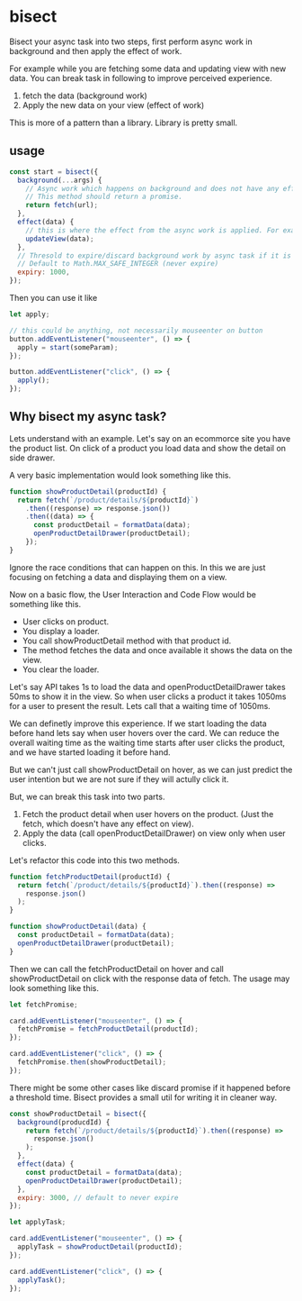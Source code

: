 # bisect

Bisect your async task into two steps, first perform async work in background and then apply the effect of work.

For example while you are fetching some data and updating view with new data. You can break task in following to improve perceived experience.

1. fetch the data (background work)
2. Apply the new data on your view (effect of work)

This is more of a pattern than a library. Library is pretty small.

## usage

```js
const start = bisect({
  background(...args) {
    // Async work which happens on background and does not have any effect on view or state. like just making fetch call
    // This method should return a promise.
    return fetch(url);
  },
  effect(data) {
    // this is where the effect from the async work is applied. For example you want to update view or state based on api response.
    updateView(data);
  },
  // Thresold to expire/discard background work by async task if it is not applied before a expiry period.
  // Default to Math.MAX_SAFE_INTEGER (never expire)
  expiry: 1000,
});
```

Then you can use it like

```js
let apply;

// this could be anything, not necessarily mouseenter on button
button.addEventListener("mouseenter", () => {
  apply = start(someParam);
});

button.addEventListener("click", () => {
  apply();
});
```

## Why bisect my async task?

Lets understand with an example. Let's say on an ecommorce site you have the product list. On click of a product you load data and show the detail on side drawer.

A very basic implementation would look something like this.

```js
function showProductDetail(productId) {
  return fetch(`/product/details/${productId}`)
    .then((response) => response.json())
    .then((data) => {
      const productDetail = formatData(data);
      openProductDetailDrawer(productDetail);
    });
}
```

Ignore the race conditions that can happen on this. In this we are just focusing on fetching a data and displaying them on a view.

Now on a basic flow, the User Interaction and Code Flow would be something like this.

- User clicks on product.
- You display a loader.
- You call showProductDetail method with that product id.
- The method fetches the data and once available it shows the data on the view.
- You clear the loader.

Let's say API takes 1s to load the data and openProductDetailDrawer takes 50ms to show it in the view.
So when user clicks a product it takes 1050ms for a user to present the result. Lets call that a waiting time of 1050ms.

We can definetly improve this experience. If we start loading the data before hand lets say when user hovers over the card. We can
reduce the overall waiting time as the waiting time starts after user clicks the product, and we have started loading it before hand.

But we can't just call showProductDetail on hover, as we can just predict the user intention but we are not sure if they will actully click it.

But, we can break this task into two parts.

1. Fetch the product detail when user hovers on the product. (Just the fetch, which doesn't have any effect on view).
2. Apply the data (call openProductDetailDrawer) on view only when user clicks.

Let's refactor this code into this two methods.

```js
function fetchProductDetail(productId) {
  return fetch(`/product/details/${productId}`).then((response) =>
    response.json()
  );
}

function showProductDetail(data) {
  const productDetail = formatData(data);
  openProductDetailDrawer(productDetail);
}
```

Then we can call the fetchProductDetail on hover and call showProductDetail on click with the response data of fetch. The usage may look something like this.

```js
let fetchPromise;

card.addEventListener("mouseenter", () => {
  fetchPromise = fetchProductDetail(productId);
});

card.addEventListener("click", () => {
  fetchPromise.then(showProductDetail);
});
```

There might be some other cases like discard promise if it happened before a threshold time.
Bisect provides a small util for writing it in cleaner way.

```js
const showProductDetail = bisect({
  background(producdId) {
    return fetch(`/product/details/${productId}`).then((response) =>
      response.json()
    );
  },
  effect(data) {
    const productDetail = formatData(data);
    openProductDetailDrawer(productDetail);
  },
  expiry: 3000, // default to never expire
});
```

```js
let applyTask;

card.addEventListener("mouseenter", () => {
  applyTask = showProductDetail(productId);
});

card.addEventListener("click", () => {
  applyTask();
});
```
